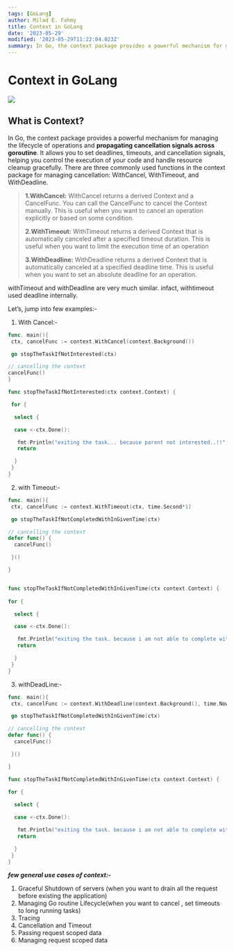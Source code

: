 ```yaml
---
tags: [GoLang]
author: Milad E. Fahmy
title: Context in GoLang
date: '2023-05-29'
modified: '2023-05-29T11:22:04.023Z'
summary: In Go, the context package provides a powerful mechanism for managing the lifecycle of operations and propagating cancellation signals across goroutine.
---
```



# Context in GoLang

![](/static/images/go/context-go-lang.webp)


## What is Context?

In Go, the context package provides a powerful mechanism for managing the lifecycle of operations and **propagating cancellation signals across goroutine**. It allows you to set deadlines, timeouts, and cancellation signals, helping you control the execution of your code and handle resource cleanup gracefully. There are three commonly used functions in the context package for managing cancellation: WithCancel, WithTimeout, and WithDeadline.

> **1.WithCancel:** WithCancel returns a derived Context and a CancelFunc. You can call the CancelFunc to cancel the Context manually. This is useful when you want to cancel an operation explicitly or based on some condition.
>
> **2.WithTimeout:** WithTimeout returns a derived Context that is automatically canceled after a specified timeout duration. This is useful when you want to limit the execution time of an operation
>
> **3.WithDeadline:** WithDeadline returns a derived Context that is automatically canceled at a specified deadline time. This is useful when you want to set an absolute deadline for an operation.


withTimeout and withDeadline are very much similar. infact, withtimeout used deadline internally.

Let’s, jump into few examples:-

1. With Cancel:-

```go
func. main(){
 ctx, cancelFunc := context.WithCancel(context.Background())

 go stopTheTaskIfNotInterested(ctx)

// cancelling the context 
cancelFunc()
}

func stopTheTaskIfNotInterested(ctx context.Context) {

 for {

  select {

  case <-ctx.Done():

   fmt.Println("exiting the task... because parent not interested..!!")
   return

  }
 }
}
```

2. with Timeout:-

```go
func. main(){
 ctx, cancelFunc := context.WithTimeout(ctx, time.Second*1)

 go stopTheTaskIfNotCompletedWithInGivenTime(ctx)

// cancelling the context 
defer func() {
  cancelFunc()

 }()

}


func stopTheTaskIfNotCompletedWithInGivenTime(ctx context.Context) {
 
for {

  select {

  case <-ctx.Done():

   fmt.Println("exiting the task. because i am not able to complete with in time..!!!")
   return

  }
 }
}
```

3. withDeadLine:-

```go
func. main(){
 ctx, cancelFunc := context.WithDeadline(context.Background(), time.Now().Add(time.Second*2))

 go stopTheTaskIfNotCompletedWithInGivenTime(ctx)

// cancelling the context 
defer func() {
  cancelFunc()

 }()

}

func stopTheTaskIfNotCompletedWithInGivenTime(ctx context.Context) {
 
for {

  select {

  case <-ctx.Done():

   fmt.Println("exiting the task. because i am not able to complete with in time..!!!")
   return

  }
 }
}
```

***few general use cases of context:-***

1. Graceful Shutdown of servers (when you want to drain all the request before existing the application)
2. Managing Go routine Lifecycle(when you want to cancel , set timeouts to long running tasks)
3. Tracing
4. Cancellation and Timeout
5. Passing request scoped data
6. Managing request scoped data